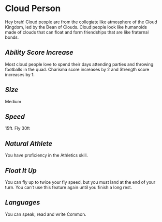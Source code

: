 # Cloud Person
Hey brah! Cloud people are from the collegiate like atmosphere of the Cloud Kingdom, led by the Dean of Clouds. 
Cloud people look like humanoids made of clouds that can float and form friendships that are like fraternal bonds.
## *Ability Score Increase* 
Most cloud people love to spend their days attending parties and throwing footballs in the quad. Charisma score increases by 2 and Strength score increases by 1.
## *Size*
Medium
## *Speed*
15ft. Fly 30ft
## *Natural Athlete*
You have proficiency in the Athletics skill.
## *Float It Up*
You can fly up to twice your fly speed, but you must land at the end of your turn. You can’t use this feature again until you finish a long rest.
## *Languages*
You can speak, read and write Common.
